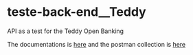 # teste-back-end\_\_Teddy

API as a test for the Teddy Open Banking

The documentations is [here](https://documenter.getpostman.com/view/11754773/TzXzCcTY) and the postman collection is [here](https://www.getpostman.com/collections/e10d3c6b22cb8e84332c)
